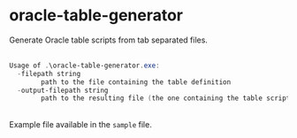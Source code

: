 # oracle-table-generator
Generate Oracle table scripts from tab separated files.<br>
<br>
```powershell
Usage of .\oracle-table-generator.exe:
  -filepath string
        path to the file containing the table definition
  -output-filepath string
        path to the resulting file (the one containing the table script)
```
<br>Example file available in the `sample` file.
